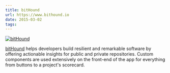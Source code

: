 ```yaml
---
title: bitHound 
url: https://www.bithound.io 
date: 2015-03-02
tags:  
---
```


[![bitHound](screenshots/bithound.png)](https://www.bithound.io)

[bitHound](https://www.bithound.io) helps developers build resilient and remarkable software by offering actionable insights for public and private repositories. Custom components are used extensively on the front-end of the app for everything from buttons to a project's scorecard.
